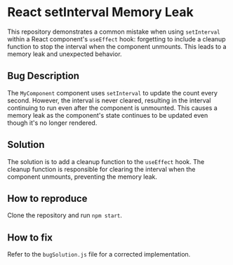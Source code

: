 # React setInterval Memory Leak

This repository demonstrates a common mistake when using `setInterval` within a React component's `useEffect` hook: forgetting to include a cleanup function to stop the interval when the component unmounts. This leads to a memory leak and unexpected behavior.

## Bug Description
The `MyComponent` component uses `setInterval` to update the count every second. However, the interval is never cleared, resulting in the interval continuing to run even after the component is unmounted. This causes a memory leak as the component's state continues to be updated even though it's no longer rendered.

## Solution
The solution is to add a cleanup function to the `useEffect` hook. The cleanup function is responsible for clearing the interval when the component unmounts, preventing the memory leak.

## How to reproduce
Clone the repository and run `npm start`.

## How to fix
Refer to the `bugSolution.js` file for a corrected implementation.